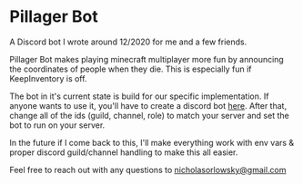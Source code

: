 # Pillager Bot
A Discord bot I wrote around 12/2020 for me and a few friends. 

Pillager Bot makes playing minecraft multiplayer more fun by announcing the coordinates of people when they die. This is especially fun if KeepInventory is off.

The bot in it's current state is build for our specific implementation. If anyone wants to use it, you'll have to create a discord bot [here](https://discord.com/login?redirect_to=%2Fdevelopers%2Fapplications). After that, change all of the ids (guild, channel, role) to match your server and set the bot to run on your server.

In the future if I come back to this, I'll make everything work with env vars & proper discord guild/channel handling to make this all easier. 

Feel free to reach out with any questions to nicholasorlowsky@gmail.com
